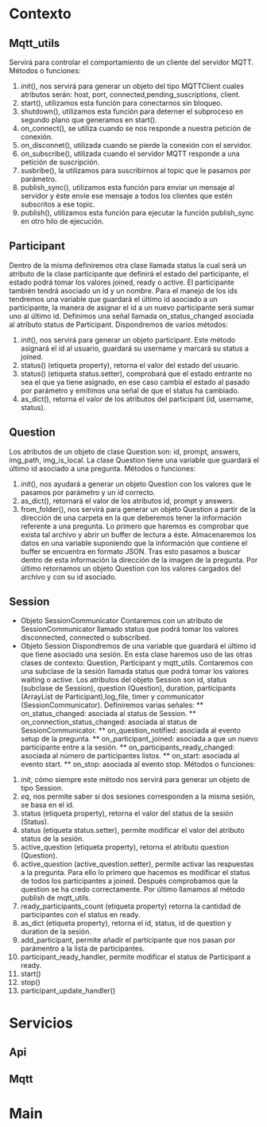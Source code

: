 # Contexto
## Mqtt_utils
Servirá para controlar el comportamiento de un cliente del servidor MQTT.
Métodos o funciones:
1. _init_(), nos servirá para generar un objeto del tipo MQTTClient cuales atributos serán: host, port, connected,pending_suscriptions, client.
2. start(), utilizamos esta función para conectarnos sin bloqueo.
3. shutdown(), utilizamos esta función para deterner el subproceso en segundo plano que generamos en start().
4. on_connect(), se utiliza cuando se nos responde a nuestra petición de conexión.
5. on_disconnet(), utilizada cuando se pierde la conexión con el servidor.
6. on_subscribe(), utilizada cuando el servidor MQTT responde a una petición de suscripción.
7. susbribe(), la utilizamos para suscribirnos al topic que le pasamos por parámetro.
8. publish_sync(), utilizamos esta función para enviar un mensaje al servidor y éste envíe ese mensaje a todos los clientes que estén subscritos a ese topic.
9. publish(), utilizamos esta función para ejecutar la función publish_sync en otro hilo de ejecución.
## Participant
Dentro de la misma definiremos otra clase llamada status la cual será un atributo de la clase participante que definirá el estado del participante, el estado podrá tomar los valores joined, ready o active.
El participante también tendrá asociado un id y un nombre. Para el manejo de los ids tendremos una variable que guardará el último id asociado a un participante, la manera de asignar el id a un nuevo participante será sumar uno al último id.
Definimos una señal llamada on_status_changed asociada al atributo status de Participant.
Dispondremos de varios métodos:
1. _init_(), nos servirá para generar un objeto participant. Este método asignará el id al usuario, guardará su username y marcará su status a joined.
2. status() (etiqueta property), retorna el valor del estado del usuario.
3. status() (etiqueta status.setter), comprobará que el estado entrante no sea el que ya tiene asignado, en ese caso cambia el estado al pasado por parámetro y emitimos una señal de que el status ha cambiado.
4. as_dict(),  retorna el valor de los atributos del participant (id, username, status).
## Question
Los atributos de un objeto de clase Question son: id, prompt, answers, img_path, img_is_local. La clase Question tiene una variable que guardará el último id asociado a una pregunta.
Métodos o funciones:
1. _init_(), nos ayudará a generar un objeto Question con los valores que le pasamos por parámetro y un id correcto.
2. as_dict(), retornará el valor de los atributos id, prompt y answers.
3. from_folder(), nos servirá para generar un objeto Question a partir de la dirección de una carpeta en la que deberemos tener la información referente a una pregunta. Lo primero que haremos es comprobar que exista tal archivo y abrir un buffer de lectura a éste. Almacenaremos los datos en una variable suponiendo que la información que contiene el buffer se encuentra en formato JSON. Tras esto pasamos a buscar dentro de esta información la dirección de la imagen de la pregunta. Por último retornamos un objeto Question con los valores cargados del archivo y con su id asociado.
## Session
* Objeto SessionCommunicator
Contaremos con un atributo de SessionCommunicator llamado status que podrá tomar los valores disconnected, connected o subscribed.
* Objeto Session
Dispondremos de una variable que guardará el último id que tiene asociado una sesión.
En esta clase haremos uso de las otras clases de contexto: Question, Participant y mqtt_utils.
Contaremos con una subclase de la sesión llamada status que podrá tomar los valores waiting o active.
Los atributos del objeto Session son id, status (subclase de Session), question (Question), duration, participants (ArrayList de Participant),log_file, timer y communicator (SessionCommunicator).
Definiremos varias señales:
** on_status_changed: asociada al status de Session.
** on_connection_status_changed: asociada al status de SessionCommunicator.
** on_question_notified: asociada al evento setup de la pregunta.
** on_participant_joined: asociada a que un nuevo participante entre a la sesión.
** on_participants_ready_changed: asociada al número de participantes listos.
** on_start: asociada al evento start.
** on_stop: asociada al evento stop.
Métodos o funciones:
1. _init_, cómo siempre este método nos servirá para generar un objeto de tipo Session.
2. _eq_, nos permite saber si dos sesiones corresponden a la misma sesión, se basa en el id.
3. status (etiqueta property), retorna el valor del status de la sesión (Status).
4. status (etiqueta status.setter), permite modificar el valor del atributo status de la sesión.
5. active_question (etiqueta property), retorna el atributo question (Question).
6. active_question (active_question.setter), permite activar las respuestas a la pregunta. Para ello lo primero que hacemos es modificar el status de todos los participantes a joined. Después comprobamos que la question se ha credo correctamente. Por último llamamos al método publish de mqtt_utils.
7. ready_participants_count (etiqueta property) retorna la cantidad de participantes con el status en ready.
8. as_dict (etiqueta property), retorna el id, status, id de question y duration de la sesión.
9. add_participant, permite añadir el participante que nos pasan por parámentro a la lista de participantes.
10. participant_ready_handler, permite modificar el status de Participant a ready.
11. start() 
12. stop()
13. participant_update_handler()
# Servicios
## Api
## Mqtt
# Main